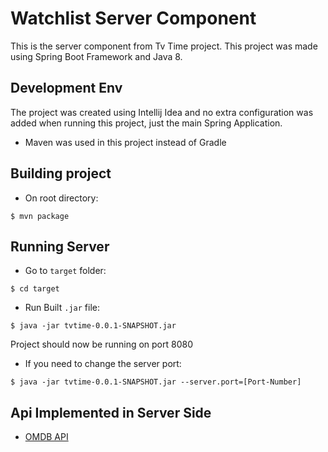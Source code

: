 # Watchlist Server Component

This is the server component from Tv Time project. This project was made using Spring Boot Framework and Java 8.

## Development Env
The project was created using Intellij Idea and no extra configuration was added when running this project, just the main Spring Application.

* Maven was used in this project instead of Gradle

## Building project
- On root directory:
```
$ mvn package
```

## Running Server
- Go to `target` folder:
```
$ cd target
```

- Run Built `.jar` file:
```
$ java -jar tvtime-0.0.1-SNAPSHOT.jar
```

Project should now be running on port 8080

- If you need to change the server port:
```
$ java -jar tvtime-0.0.1-SNAPSHOT.jar --server.port=[Port-Number]
```

## Api Implemented in Server Side
* [OMDB API](http://www.omdbapi.com/)